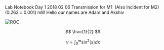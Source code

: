 Lab Notebook 
Day 1 2018 02 06
Transmission for M1: 
(Also Incident for M2)
$(0.262 \pm 0.001)$ mW Hello our names are Adam and Akshiv

![ROC](https://raw.githubusercontent.com/akshivbansal/phys408OpticalCavity/master/ROC.jpg) 


$$ \frac{1}{2} $$

$$\gamma = \int_0^{\infty} \sin^2(x) dx$$

<!--stackedit_data:
eyJoaXN0b3J5IjpbLTE0NDk4NDQ3MzYsLTIwMTUzNjE4MSwtMj
A2NzUzMTc0MSwtNjMyNzYwNjc4LC0xMjkzNTIyNjQ0XX0=
-->